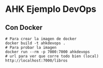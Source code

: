 # AHK Ejemplo DevOps




## Con Docker
```
# Para crear la imagen de docker
docker build -t ahkdevops .
# Para probar la imagen
docker run --rm -p 7000:7000 ahkdevops
# url para ver que corre todo bien (local)
http://localhost:7000/libros
```



